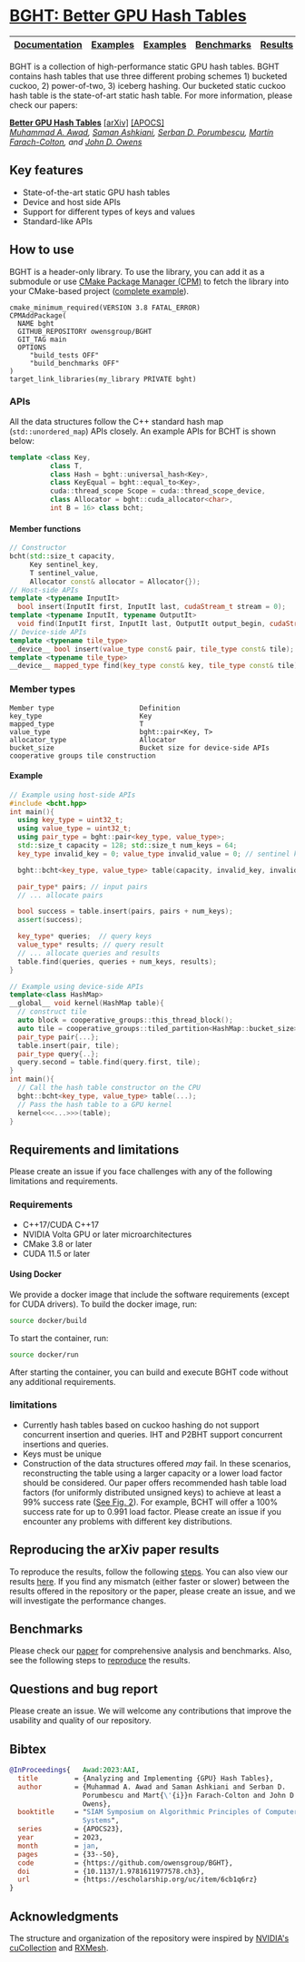 # [BGHT: Better GPU Hash Tables](https://owensgroup.github.io/BGHT/)

| [**Documentation**](https://owensgroup.github.io/BGHT/) | [**Examples**](https://github.com/owensgroup/BGHT/tree/main/test)  | [**Examples**](https://github.com/owensgroup/BGHT/tree/main/examples)  |  [**Benchmarks**](https://github.com/owensgroup/BGHT/tree/main/benchmarks) | [**Results**](https://github.com/owensgroup/BGHT/blob/main/results.md) |
|--------------|----------------------|-------------------|-------------------|-------------------|

BGHT is a collection of high-performance static GPU hash tables. BGHT contains hash tables that use three different probing schemes 1) bucketed cuckoo, 2) power-of-two, 3) iceberg hashing. Our bucketed static cuckoo hash table is the state-of-art static hash table.
For more information, please check our papers:

[**Better GPU Hash Tables**](https://owensgroup.github.io/BGHT/) [[arXiv]](https://arxiv.org/abs/2108.07232) [[APOCS]](https://escholarship.org/uc/item/6cb1q6rz)<br>
*[Muhammad A. Awad](https://maawad.github.io/), [Saman Ashkiani](https://scholar.google.com/citations?user=Z4_ZfiEAAAAJ&hl=en), [Serban D. Porumbescu](https://web.cs.ucdavis.edu/~porumbes/), [Martín Farach-Colton](https://people.cs.rutgers.edu/~farach/), and [John D. Owens](https://www.ece.ucdavis.edu/~jowens/)*

## Key features
* State-of-the-art static GPU hash tables
* Device and host side APIs
* Support for different types of keys and values
* Standard-like APIs

## How to use
BGHT is a header-only library. To use the library, you can add it as a submodule or use [CMake Package Manager (CPM)](https://github.com/cpm-cmake/CPM.cmake) to fetch the library into your CMake-based project ([complete example](https://github.com/owensgroup/BGHT/tree/main/examples/cpm)).
```
cmake_minimum_required(VERSION 3.8 FATAL_ERROR)
CPMAddPackage(
  NAME bght
  GITHUB_REPOSITORY owensgroup/BGHT
  GIT_TAG main
  OPTIONS
     "build_tests OFF"
     "build_benchmarks OFF"
)
target_link_libraries(my_library PRIVATE bght)
```

### APIs
All the data structures follow the C++ standard hash map (`std::unordered_map`) APIs closely. An example APIs for BCHT is shown below:
```c++
template <class Key,
          class T,
          class Hash = bght::universal_hash<Key>,
          class KeyEqual = bght::equal_to<Key>,
          cuda::thread_scope Scope = cuda::thread_scope_device,
          class Allocator = bght::cuda_allocator<char>,
          int B = 16> class bcht;
```
#### Member functions
```c++
// Constructor
bcht(std::size_t capacity,
     Key sentinel_key,
     T sentinel_value,
     Allocator const& allocator = Allocator{});
// Host-side APIs
template <typename InputIt>
  bool insert(InputIt first, InputIt last, cudaStream_t stream = 0);
template <typename InputIt, typename OutputIt>
  void find(InputIt first, InputIt last, OutputIt output_begin, cudaStream_t stream = 0);
// Device-side APIs
template <typename tile_type>
__device__ bool insert(value_type const& pair, tile_type const& tile);
template <typename tile_type>
__device__ mapped_type find(key_type const& key, tile_type const& tile);
```
### Member types
```
Member type                     Definition
key_type                        Key
mapped_type                     T
value_type                      bght::pair<Key, T>
allocator_type                  Allocator
bucket_size                     Bucket size for device-side APIs cooperative groups tile construction
```


#### Example
```c++
// Example using host-side APIs
#include <bcht.hpp>
int main(){
  using key_type = uint32_t;
  using value_type = uint32_t;
  using pair_type = bght::pair<key_type, value_type>;
  std::size_t capacity = 128; std::size_t num_keys = 64;
  key_type invalid_key = 0; value_type invalid_value = 0; // sentinel key and value

  bght::bcht<key_type, value_type> table(capacity, invalid_key, invalid_value); //ctor

  pair_type* pairs; // input pairs
  // ... allocate pairs

  bool success = table.insert(pairs, pairs + num_keys);
  assert(success);

  key_type* queries;  // query keys
  value_type* results; // query result
  // ... allocate queries and results
  table.find(queries, queries + num_keys, results);
}

```
```c++
// Example using device-side APIs
template<class HashMap>
__global__ void kernel(HashMap table){
  // construct tile
  auto block = cooperative_groups::this_thread_block();
  auto tile = cooperative_groups::tiled_partition<HashMap::bucket_size>(block);
  pair_type pair{...};
  table.insert(pair, tile);
  pair_type query{..};
  query.second = table.find(query.first, tile);
}
int main(){
  // Call the hash table constructor on the CPU
  bght::bcht<key_type, value_type> table(...);
  // Pass the hash table to a GPU kernel
  kernel<<<...>>>(table);
}
```

## Requirements and limitations
Please create an issue if you face challenges with any of the following limitations and requirements.
### Requirements
* C++17/CUDA C++17
* NVIDIA Volta GPU or later microarchitectures
* CMake 3.8 or later
* CUDA 11.5 or later

#### Using Docker
We provide a docker image that include the software requirements (except for CUDA drivers). To build the docker image, run:
```bash
source docker/build
```
To start the container, run:
```bash
source docker/run
```
After starting the container, you can build and execute BGHT code without any additional requirements.

### limitations
* Currently hash tables based on cuckoo hashing do not support concurrent insertion and queries. IHT and P2BHT support concurrent insertions and queries.
* Keys must be unique
* Construction of the data structures offered *may* fail. In these scenarios, reconstructing the table using a larger capacity or a lower load factor should be considered. Our paper offers recommended hash table load factors (for uniformly distributed unsigned keys) to achieve at least a 99% success rate ([See Fig. 2](https://arxiv.org/abs/2108.07232)). For example, BCHT will offer a 100% success rate for up to 0.991 load factor. Please create an issue if you encounter any problems with different key distributions.

## Reproducing the arXiv paper results
To reproduce the results, follow the following [steps](reproduce.md). You can also view our results [here](./results.md). If you find any mismatch (either faster or slower) between the results offered in the repository or the paper, please create an issue, and we will investigate the performance changes.

## Benchmarks
Please check our [paper](https://arxiv.org/abs/2108.07232) for comprehensive analysis and benchmarks. Also, see the following steps to [reproduce](reproduce.md) the results.

## Questions and bug report
Please create an issue. We will welcome any contributions that improve the usability and quality of our repository.

## Bibtex
```bibtex
@InProceedings{   Awad:2023:AAI,
  title         = {Analyzing and Implementing {GPU} Hash Tables},
  author        = {Muhammad A. Awad and Saman Ashkiani and Serban D.
                  Porumbescu and Mart{\'{i}}n Farach-Colton and John D.
                  Owens},
  booktitle     = "SIAM Symposium on Algorithmic Principles of Computer
                  Systems",
  series        = {APOCS23},
  year          = 2023,
  month         = jan,
  pages         = {33--50},
  code          = {https://github.com/owensgroup/BGHT},
  doi           = {10.1137/1.9781611977578.ch3},
  url           = {https://escholarship.org/uc/item/6cb1q6rz}
}
```

## Acknowledgments

The structure and organization of the repository were inspired by [NVIDIA's cuCollection](https://github.com/nviDIA/cuCollections/) and [RXMesh](https://github.com/owensgroup/RXMesh).

